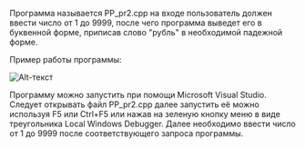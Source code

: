 Программа называется PP_pr2.cpp на входе пользователь должен ввести число от 1 до 9999, после чего программа выведет его в буквенной форме, приписав слово "рубль" в необходимой падежной форме.

Пример работы программы:

![Alt-текст](https://simplest-image-hosting-net.s3.ap-southeast-2.amazonaws.com/8b6e7e39-4da9-47f9-bbf9-ff973f4af6f9.png)

Программу можно запустить при помощи Microsoft Visual Studio. Следует открывать файл PP_pr2.cpp далее запустить её можно используя F5 или Ctrl+F5 или нажав на зеленую кнопку меню в виде треугольника Local Windows Debugger. Далее необходимо ввести число от 1 до 9999 после соответствующего запроса программы.
